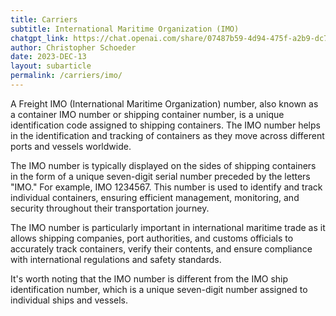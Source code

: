 ```yaml
---
title: Carriers
subtitle: International Maritime Organization (IMO)
chatgpt_link: https://chat.openai.com/share/07487b59-4d94-475f-a2b9-dc72faf361e9
author: Christopher Schoeder
date: 2023-DEC-13
layout: subarticle
permalink: /carriers/imo/
---
```


A Freight IMO (International Maritime Organization) number, also known as a container IMO number or shipping container number, is a unique identification code assigned to shipping containers. The IMO number helps in the identification and tracking of containers as they move across different ports and vessels worldwide.

The IMO number is typically displayed on the sides of shipping containers in the form of a unique seven-digit serial number preceded by the letters "IMO." For example, IMO 1234567. This number is used to identify and track individual containers, ensuring efficient management, monitoring, and security throughout their transportation journey.

The IMO number is particularly important in international maritime trade as it allows shipping companies, port authorities, and customs officials to accurately track containers, verify their contents, and ensure compliance with international regulations and safety standards.

It's worth noting that the IMO number is different from the IMO ship identification number, which is a unique seven-digit number assigned to individual ships and vessels.
